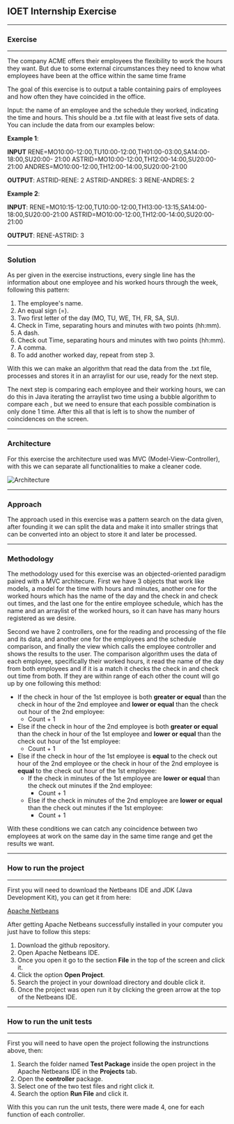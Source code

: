 ## **IOET Internship Exercise**
---
### **Exercise**
---
The company ACME offers their employees the flexibility to work the hours they want. But due to some external circumstances they need to know what employees have been at the office within the same time frame

The goal of this exercise is to output a table containing pairs of employees and how often they have coincided in the office.

Input: the name of an employee and the schedule they worked, indicating the time and hours. This should be a .txt file with at least five sets of data. You can include the data from our examples below:

**Example 1**:

**INPUT**
RENE=MO10:00-12:00,TU10:00-12:00,TH01:00-03:00,SA14:00-18:00,SU20:00- 21:00
ASTRID=MO10:00-12:00,TH12:00-14:00,SU20:00-21:00
ANDRES=MO10:00-12:00,TH12:00-14:00,SU20:00-21:00

**OUTPUT**:
ASTRID-RENE: 2
ASTRID-ANDRES: 3
RENE-ANDRES: 2

**Example 2**:

**INPUT**:
RENE=MO10:15-12:00,TU10:00-12:00,TH13:00-13:15,SA14:00-18:00,SU20:00-21:00
ASTRID=MO10:00-12:00,TH12:00-14:00,SU20:00-21:00

**OUTPUT**:
RENE-ASTRID: 3

---
### **Solution**
As per given in the exercise instructions, every single line has the information about one employee and his worked hours through the week, following this pattern:

  1. The employee's name.
  2. An equal sign (=).
  3. Two first letter of the day (MO, TU, WE, TH, FR, SA, SU).
  4. Check in Time, separating hours and minutes with two points (hh:mm).
  5. A dash.
  6. Check out Time, separating hours and minutes with two points (hh:mm).
  7. A comma.
  8. To add another worked day, repeat from step 3.

With this we can make an algorithm that read the data from the .txt file, processes and stores it in an arraylist for our use, ready for the next step.

The next step is comparing each employee and their working hours, we can do this in Java iterating the arraylist two time using a bubble algorithm to compare each , but we need to ensure that each possible combination is only done 1 time. After this all that is left is to show the number of coincidences on the screen.  

---
### **Architecture**
For this exercise the architecture used was MVC (Model-View-Controller), with this we can separate all functionalities to make a cleaner code.

![Architecture](https://github.com/kmzurita/ACME_Internship_Exercise/blob/main/images/Architecture.jpeg)

---
### **Approach**
The approach used in this exercise was a pattern search on the data given, after founding it we can split the data and make it into smaller strings that can be converted into an object to store it and later be processed.

---
### **Methodology**
The methodology used for this exercise was an objected-oriented paradigm paired with a MVC architecure. First we have 3 objects that work like models, a model for the time with hours and minutes, another one for the worked hours which has the name of the day and the check in and check out times, and the last one for the entire employee schedule, which has the name and an arraylist of the worked hours, so it can have has many hours registered as we desire.

Second we have 2 controllers, one for the reading and processing of the file and its data, and another one for the employees and the schedule comparison, and finally the view which calls the employee controller and shows the results to the user. The comparison algorithm uses the data of each employee, specifically their worked hours, it read the name of the day from both employees and if it is a match it checks the check in and check out time from both. If they are within range of each other the count will go up by one following this method:

  * If the check in hour of the 1st employee is both **greater or equal** than the check in hour of the 2nd employee and **lower or equal** than the check out hour of the 2nd employee:
    * Count + 1 
  * Else if the check in hour of the 2nd employee is both **greater or equal** than the check in hour of the 1st employee and **lower or equal** than the check out hour of the 1st employee:
    * Count + 1
  * Else if the check in hour of the 1st employee is **equal** to the check out hour of the 2nd employee or the check in hour of the 2nd employee is **equal** to the check out hour of the 1st employee:
    * If the check in minutes of the 1st employee are **lower or equal** than the check out minutes if the 2nd employee:
      * Count + 1
    * Else if the check in minutes of the 2nd employee are **lower or equal** than the check out minutes if the 1st employee:
      * Count + 1

With these conditions we can catch any coincidence between two employees at work on the same day in the same time range and get the results we want.

---
### **How to run the project**
---
First you will need to download the Netbeans IDE and JDK (Java Development Kit), you can get it from here:

  [Apache Netbeans](https://netbeans.apache.org/download/index.html "Apache Netbeans")

After getting Apache Netbeans successfully installed in your computer you just have to follow this steps:

  1. Download the github repository.
  2. Open Apache Netbeans IDE.
  3. Once you open it go to the section **File** in the top of the screen and click it.
  4. Click the option **Open Project**.
  5. Search the project in your download directory and double click it.
  6. Once the project was open run it by clicking the green arrow at the top of the Netbeans IDE.

---
### **How to run the unit tests**
---
First you will need to have open the project following the instrunctions above, then:

  1. Search the folder named **Test Package** inside the open project in the Apache Netbeans IDE in the **Projects** tab.
  2. Open the **controller** package.
  3. Select one of the two test files and right click it.
  4. Search the option **Run File** and click it.

With this you can run the unit tests, there were made 4, one for each function of each controller.

